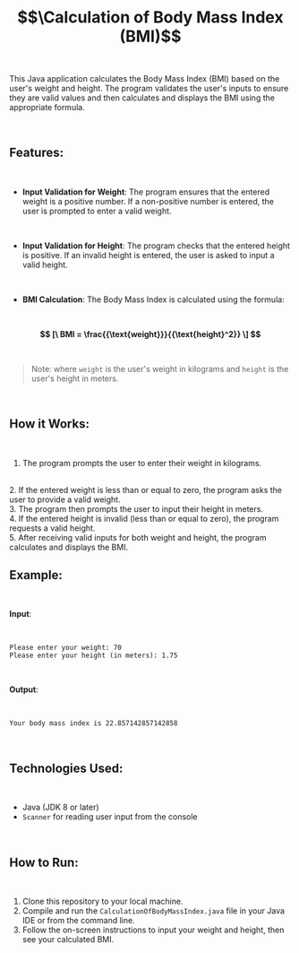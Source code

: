 # $$\Calculation of Body Mass Index (BMI)$$

<br>

This Java application calculates the Body Mass Index (BMI) based on the user's weight and height. The program validates the user's inputs to ensure they are valid values and then calculates and displays the BMI using the appropriate formula.

<br>

## Features:

<br>

- **Input Validation for Weight**: The program ensures that the entered weight is a positive number. If a non-positive number is entered, the user is prompted to enter a valid weight.

<br>

- **Input Validation for Height**: The program checks that the entered height is positive. If an invalid height is entered, the user is asked to input a valid height.

<br>

- **BMI Calculation**: The Body Mass Index is calculated using the formula:

<br>

**$$
[\
BMI = \frac{{\text{weight}}}{{\text{height}^2}}
\]
$$**

<br>

> Note: where `weight` is the user's weight in kilograms and `height` is the user's height in meters.

<br>

## How it Works:

<br>

1. The program prompts the user to enter their weight in kilograms.
<br>
2. If the entered weight is less than or equal to zero, the program asks the user to provide a valid weight.
<br>
3. The program then prompts the user to input their height in meters.
<br>
4. If the entered height is invalid (less than or equal to zero), the program requests a valid height.
<br>
5. After receiving valid inputs for both weight and height, the program calculates and displays the BMI.

<br>

## Example:

<br>

**Input**:

<br>

`Please enter your weight: 70`  
`Please enter your height (in meters): 1.75`

<br>

**Output**:

<br>

`Your body mass index is 22.857142857142858`

<br>

## Technologies Used:

<br>

- Java (JDK 8 or later)
- `Scanner` for reading user input from the console

<br>

## How to Run:

<br>

1. Clone this repository to your local machine.
2. Compile and run the `CalculationOfBodyMassIndex.java` file in your Java IDE or from the command line.
3. Follow the on-screen instructions to input your weight and height, then see your calculated BMI.
